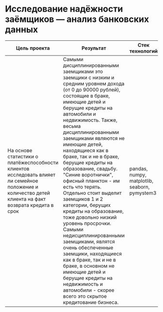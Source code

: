 # Исследование надёжности заёмщиков — анализ банковских данных
| Цель проекта | Результат | Стек технологий |Статус|
|----------------|----------------------------------------|----------|----------|
|На основе статистики о платёжеспособности клиентов исследовать влияет ли семейное положение и количество детей клиента на факт возврата кредита в срок|Самыми дисциплинированными заемщиками это заемщики с низким и средним уровнем дохода (от 0 до 90000 рублей), состоящие в браке, имеющие детей и берущие кредиты на автомобили и недвижимость. Также, весьма дисциплинированными заемщиками являются не имеющие детей, находящиеся как в браке, так и не в браке, берущие кредиты на образование, свадьбу. "Синие воротнички", офисный планктон - им есть что терять. Отдельно стоит выделит заемщиков 1 и 2 категории, берущих кредиты на образование, тоже довольно низкий уровень просрочки. Самыми недисциплинированными заемщиками, являтся очень обеспеченные заемщики, находящиеся как в браке, так и не в браке, в основном не имеющие детей и берущие кредиты на недвижимость и автомобили - скорее всего это скрытое кредитование бизнеса.|pandas, numpy, matplotlib, seaborn, pymystem3|Выполнен|
